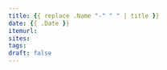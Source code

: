 ```yaml
---
title: {{ replace .Name "-" " " | title }}
date: {{ .Date }}
itemurl:
sites:
tags:
draft: false
---
```



